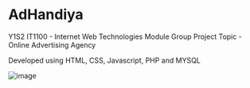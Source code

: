 # AdHandiya
Y1S2 IT1100 - Internet Web Technologies Module Group Project
Topic - Online Advertising Agency

Developed using HTML, CSS, Javascript, PHP and MYSQL

![image](https://github.com/HishenPerera/Online-Advertising-Agency/blob/AdHandiya-Main-Branch/Sample%20Image/Sample%20Homepage.png)
